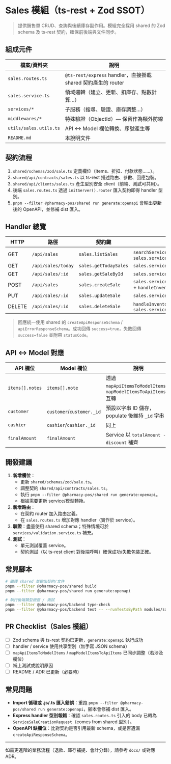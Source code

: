 ﻿# Sales 模組（ts-rest + Zod SSOT）

> 提供銷售單 CRUD、查詢與後續庫存副作用。模組完全採用 shared 的 Zod schema 及 ts-rest 契約，確保前後端與文件同步。

## 組成元件

| 檔案/資料夾 | 說明 |
| --- | --- |
| `sales.routes.ts` | `@ts-rest/express` handler，直接掛載 shared 契約產生的 router |
| `sales.service.ts` | 領域邏輯（建立、更新、扣庫存、點數計算…）|
| `services/*` | 子服務（搜尋、驗證、庫存調整…）|
| `middlewares/*` | 特殊驗證（ObjectId）— 保留作為額外防線 |
| `utils/sales.utils.ts` | API <-> Model 欄位轉換、序號產生等 | 
| `README.md` | 本說明文件 |

## 契約流程

1. `shared/schemas/zod/sale.ts` 定義欄位（items、折扣、付款狀態……）。
2. `shared/api/contracts/sales.ts` 以 ts-rest 描述路由、參數、回應包裝。
3. `shared/api/clients/sales.ts` 產生型別安全 client（前端、測試可共用）。
4. 後端 `sales.routes.ts` 透過 `initServer().router` 匯入契約即得 handler 型別。
5. `pnpm --filter @pharmacy-pos/shared run generate:openapi` 會輸出更新後的 OpenAPI，並修補 dist 匯入。

## Handler 總覽

| HTTP | 路徑 | 契約鍵 | 主要服務 |
| --- | --- | --- | --- |
| GET | `/api/sales` | `sales.listSales` | `searchService.perform*` 或 `sales.service.findAllSales` |
| GET | `/api/sales/today` | `sales.getTodaySales` | `sales.service.findTodaySales` |
| GET | `/api/sales/:id` | `sales.getSaleById` | `sales.service.findSaleById` |
| POST | `/api/sales` | `sales.createSale` | `sales.service.processSaleCreation` + `handleInventoryForNewSale` |
| PUT | `/api/sales/:id` | `sales.updateSale` | `sales.service.processSaleUpdate` |
| DELETE | `/api/sales/:id` | `sales.deleteSale` | `handleInventoryForDeletedSale` + `sales.service.deleteSaleRecord` |

> 回應統一使用 shared 的 `createApiResponseSchema` / `apiErrorResponseSchema`。成功回傳 `success=true`，失敗回傳 `success=false` 並附帶 `statusCode`。

## API ↔ Model 對應

| API 欄位 | Model 欄位 | 說明 |
| --- | --- | --- |
| `items[].notes` | `items[].note` | 透過 `mapApiItemsToModelItems`、`mapModelItemsToApiItems` 互轉 |
| `customer` | `customer`/`customer._id` | 預設以字串 ID 儲存，populate 後維持 `_id` 字串 |
| `cashier` | `cashier`/`cashier._id` | 同上 |
| `finalAmount` | `finalAmount` | Service 以 `totalAmount - discount` 補齊 |

## 開發建議

1. **新增欄位**：
   - 更新 `shared/schemas/zod/sale.ts`。
   - 調整契約 `shared/api/contracts/sales.ts`。
   - 執行 `pnpm --filter @pharmacy-pos/shared run generate:openapi`。
   - 根據需要更新 service/模型轉換。
2. **新增路由**：
   - 在契約 router 加入路由定義。
   - 在 `sales.routes.ts` 增加對應 handler（實作於 service）。
3. **驗證**：盡量使用 shared schema；特殊情境可於 `services/validation.service.ts` 補充。
4. **測試**：
   - 單元測試覆蓋 service。
   - 契約測試（以 ts-rest client 對後端呼叫）確保成功/失敗包裝正確。

## 常見腳本

```bash
# 編譯 shared 並輸出契約/文件
pnpm --filter @pharmacy-pos/shared build
pnpm --filter @pharmacy-pos/shared run generate:openapi

# 執行後端類型檢查 / 測試
pnpm --filter @pharmacy-pos/backend type-check
pnpm --filter @pharmacy-pos/backend test -- --runTestsByPath modules/sales
```

## PR Checklist（Sales 模組）

- [ ] Zod schema 與 ts-rest 契約已更新，`generate:openapi` 執行成功
- [ ] handler / service 使用共享型別（無手寫 JSON schema）
- [ ] `mapApiItemsToModelItems` / `mapModelItemsToApiItems` 已同步調整（若涉及欄位）
- [ ] 補上測試或說明原因
- [ ] README / ADR 已更新（必要時）

## 常見問題

- **Import 循環或 .js/.ts 匯入錯誤**：重跑 `pnpm --filter @pharmacy-pos/shared run generate:openapi`，腳本會修補 dist 匯入。
- **Express handler 型別報錯**：確認 `sales.routes.ts` 引入的 body 已轉為 `ServiceSaleCreationRequest`（comes from shared 型別）。
- **OpenAPI 缺欄位**：比對契約是否引用最新 schema，或是否遺漏 `createApiResponseSchema`。

---

如需更進階的業務流程（退款、庫存補提、會計分錄），請參考 `docs/` 或對應 ADR。
